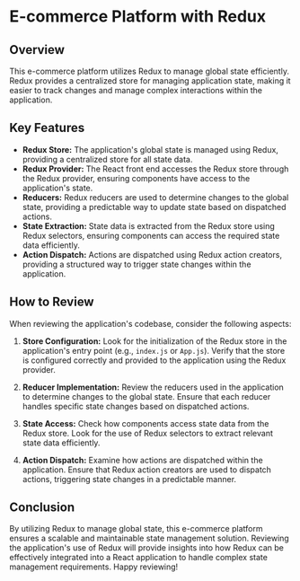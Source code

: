 # E-commerce Platform with Redux

## Overview

This e-commerce platform utilizes Redux to manage global state efficiently. Redux provides a centralized store for managing application state, making it easier to track changes and manage complex interactions within the application.

## Key Features

- **Redux Store:** The application's global state is managed using Redux, providing a centralized store for all state data.
- **Redux Provider:** The React front end accesses the Redux store through the Redux provider, ensuring components have access to the application's state.
- **Reducers:** Redux reducers are used to determine changes to the global state, providing a predictable way to update state based on dispatched actions.
- **State Extraction:** State data is extracted from the Redux store using Redux selectors, ensuring components can access the required state data efficiently.
- **Action Dispatch:** Actions are dispatched using Redux action creators, providing a structured way to trigger state changes within the application.

## How to Review

When reviewing the application's codebase, consider the following aspects:

1. **Store Configuration:** Look for the initialization of the Redux store in the application's entry point (e.g., `index.js` or `App.js`). Verify that the store is configured correctly and provided to the application using the Redux provider.

2. **Reducer Implementation:** Review the reducers used in the application to determine changes to the global state. Ensure that each reducer handles specific state changes based on dispatched actions.

3. **State Access:** Check how components access state data from the Redux store. Look for the use of Redux selectors to extract relevant state data efficiently.

4. **Action Dispatch:** Examine how actions are dispatched within the application. Ensure that Redux action creators are used to dispatch actions, triggering state changes in a predictable manner.

## Conclusion

By utilizing Redux to manage global state, this e-commerce platform ensures a scalable and maintainable state management solution. Reviewing the application's use of Redux will provide insights into how Redux can be effectively integrated into a React application to handle complex state management requirements. Happy reviewing!
